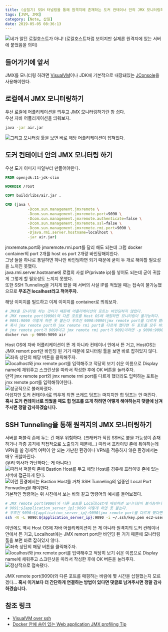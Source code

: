 ```yaml
---
title: (삽질기) SSH 터널링을 통해 원격지에 존재하는 도커 컨테이너 안의 JMX 모니터링하기
tags: [JVM, JMX]
category: [Note, 삽질]
date: 2019-05-05 08:36:13
---
```

![네가 알던 로컬호스트가 아냐! (로컬호스트처럼 보이지만 실제론 원격지에 있는 서버에 붙었음을 의미)](thumb.png)

## 들어가기에 앞서
JMX를 모니터링 하려면 [VisualVM](https://visualvm.github.io/)이나 JDK에 기본적으로 내장돼있는 [JConsole](http://openjdk.java.net/tools/svc/jconsole/)을 사용해야한다.

## 로컬에서 JMX 모니터링하기
우선 로컬에 어플리케이션을 띄우고 JMX 모니터링하기란 참 쉽다.  
우선 자바 어플리케이션을 띄워보자.  
```bash
java -jar air.jar
```

![그리고 모니터링 툴을 보면 바로 해당 어플리케이션이 잡혀있다.](01.png)

## 도커 컨테이너 안의 JMX 모니터링 하기
우선 도커 이미지 파일부터 만들어야한다.  
```dockerfile
FROM openjdk:11-jdk-slim

WORKDIR /root

COPY build/libs/air.jar .

CMD (java \
          -Dcom.sun.management.jmxremote \
          -Dcom.sun.management.jmxremote.port=9090 \
          -Dcom.sun.management.jmxremote.authenticate=false \
          -Dcom.sun.management.jmxremote.ssl=false \
          -Dcom.sun.management.jmxremote.rmi.port=9090 \
          -Djava.rmi.server.hostname=localhost \
          -jar air.jar)
```
jmxremote.port와 jmxremote.rmi.port를 달리 해도 되는데 그럼 docker container의 port 2개를 host os port 2개랑 바인딩해야한다.  
그냥 둘을 하나로 통일하면 하나만 바인딩하면 되기 때문에 굳이 두 개로 해야할 필요성을 느끼진 못했다.  
java.rmi.server.hostname에 로컬의 사설 IP(private ip)를 넣어도 되는데 굳이 귀찮게 그렇게 할 필요성도 느끼지 못했다.  
또한 SSH Tunneling을 거치게 됐을 때 서버의 사설 IP를 적었을 때는 접속이 불가능했으므로 **무조건 localhost라고 적어주자.** 

해당 이미지를 빌드하고 이제 이미지를 container로 띄워보자.  
```bash
# JMX를 모니터링 하는 것이기 때문에 어플리케이션의 포트는 바인딩하지 않았다.
# JMX remote port(9090)와 다른 포트를 Host OS에 매핑하면 모니터링이 불가능하다.
# 9091:9090 이렇게 하면 못 붙는다 무조건 9090:9090(jmx remote port를 다르게 했다면 해당 포트를...)을 바인딩 해야한다.
# 혹시 jmx remote port와 jmx remote rmi port를 다르게 했다면 두 포트를 모두 바인딩 시켜줘야한다.
# jmx remote port가 9090이고 jmx remote rmi port가 9091이라면 -p 9090:9090 -p 9091:9091 이렇게 해줘야한다.
docker run -p 9090:9090 air 
```

Host OS에 자바 어플리케이션이 뜬 게 아니라 컨테이너 안에서 뜬 거고, HostOS는 JMX remort port만 바인딩 된 거기 때문에 모니터링 툴을 보면 바로 잡혀있지 않다.  
![좌측 상단의 해당 버튼을 클릭해주자.](02.png)  
![localhost와 jmx remote port를 입력해주고 적당히 보기 쉬운 이름으로 Display name에 채워주고 스크린샷을 따라서 작성한 후에 OK 버튼을 눌러주자.](03.png)  
만약 jmx remote port와 jmx remote rmi port를 다르게 했더라도 입력하는 포트는 jmx remote port를 입력해줘야한다.  
![성공적으로 불러와졌다.](04.png)  
아쉽지만 도커 컨테이너로 띄우게 되면 쓰레드 덤프는 떠지지만 힙 덤프는 안 떠진다.  
**혹시 도커 컨테이너로 띄웠을 때도 힙 덤프를 뜨게 하려면 어떻게 해야하는지 댓글에 남겨주시면 정말 감사하겠습니다.**

## SSH Tunneling을 통해 원격지의 JMX 모니터링하기
서버를 퍼블릭 존에 두는 건 매우 위험하다. (크래커가 직접 SSH로 붙을 가능성이 존재하거나 각종 공격에 직접적으로 노출되기 때문에...)
따라서 프라이빗 존에 둬야하는데 VPN을 쓸 경제적 여력이 안 되는 가난한 환경이나 VPN을 적용하지 않은 환경에서는 매우 귀찮아진다.  
~~(우리 회사가 가난하다는 게 아니다.)~~  
![따라서 퍼블릭 존에 Bastion Host를 두고 해당 Host를 경유해 프라이빗 존에 있는 서버에 접근하게 된다.](aws-bastion-host.png)  
![이런 환경에서는 Bastion Host를 거쳐 SSH Tunneling의 일종인 Local Port Forwading을 해야한다.](aws-ssh-local-port-forwading.png)
기본적인 명령어는 위 사진에서 보는 바와 같고 명령어의 예시를 들어보겠다.  

```bash
# JMX remote port(9090)와 다른 포트를 Localhost에 매핑하면 모니터링이 불가능하다.
# 9091:${application_server_ip}:9090 이렇게 하면 못 붙는다.
# 무조건 9090:${application_server_ip}:9090(jmx remote port를 다르게 했다면 해당 포트를...)을 바인딩 해야한다.
ssh -N -L 9090:${application_server_ip}:9090 -i ~/.ssh/key.pem ec2-user@{bastion_host_ip} 
```
이번에도 역시 Host OS에 자바 어플리케이션이 뜬 게 아니라 원격지의 도커 컨테이너 안에서 뜬 거고, Localhost에는 JMX remort port만 바인딩 된 거기 때문에 모니터링 툴을 보면 바로 잡혀있지 않다.  
![좌측 상단의 해당 버튼을 클릭해주자.](02.png)  
![localhost와 jmx remote port를 입력해주고 적당히 보기 쉬운 이름으로 Display name에 채워주고 스크린샷을 따라서 작성한 후에 OK 버튼을 눌러주자.](05.png)  
![정상적으로 접속됐다.](06.png)

JMX remote port(9090)와 다른 포트를 매핑하는 바람에 몇 시간을 삽질했는지 모르겠다...
**혹시 이거보다 더 간단하게 연결하는 방법이 있다면 댓글로 남겨주시면 정말 감사하겠습니다.**

## 참조 링크
* [VisualVM over ssh](https://stackoverflow.com/questions/1609961/visualvm-over-ssh)  
* [Docker 안에 숨어 있는 Web application JMX profiling Tip](https://www.popit.kr/docker-jmx-profiling-tip/)